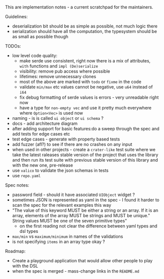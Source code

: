 This are implementation notes - a current scratchpad for the maintainers.

Guidelines: 
* deserialization bit should be as simple as possible, not much logic there
* serialization should have all the computation, the typesystem should be as small as possible though

TODOs:
* low level code quality: 
  * make serde use consistent, right now there is a mix of attributes, `with` functions and `impl (De)serialize`
  * visibility: remove pub access where possible
  * lifetimes: remove unnecessary clones
  * most of the above are marked with `todo` or `fixme` in the code
  * validate `min/max` etc values cannot be negative, use `u64` instead of `i64`
  * fix debug formatting of serde values is errors - very unreadable right now
  * have a type for `non-empty vec` and use it pretty much everywhere where `Option<Vec>` is used now
* naming - is is called `ui object` or `ui schema` ?
* docs - add architecture diagram
* after adding support for basic features:do a sweep through the spec and add tests for edge cases etc
* test edge cases - generate with property based tests
* add fuzzer (afl?) to see if there are no crashes on any input
* when used in other projects - create a `crater-like` test suite where we take the latest raleases stable version of the project that uses the library and then run its test suite with previous stable version of this library and with the new one, pre-release
* use `valico` to validate the json schemas in tests
* use `repo.yaml`


Spec notes:
* password field - should it have associated `UIObject` widget ?
* sometimes JSON is represented as yaml in the spec - I found it harder to scan the spec for the relevant examples this way
* "The value of this keyword MUST be either a string or an array. If it is an array, elements of the array MUST be strings and MUST be unique." 
   String values MUST be one of the seven primitive types"
   - on the first reading not clear the difference between yaml types and dsl types
* `max/min` vs `maximum/minimum` in names of the validations
* is not specifying `items` in an array type okay ?

Roadmap:
* Create a playground application that would allow other people to play with the DSL
* when the spec is merged - mass-change links in the `README.md`
